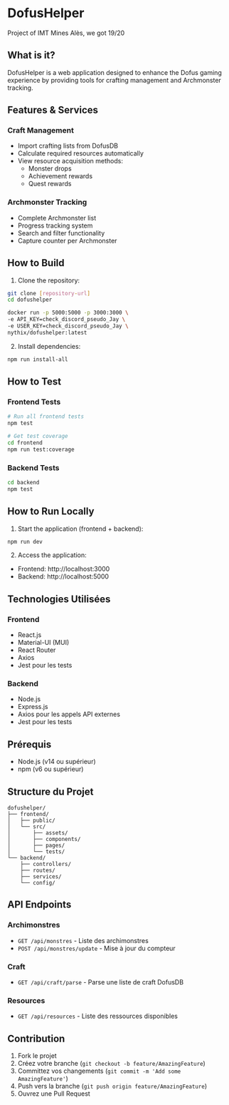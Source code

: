 # DofusHelper

Project of IMT Mines Alès, we got 19/20 

## What is it?
DofusHelper is a web application designed to enhance the Dofus gaming experience by providing tools for crafting management and Archmonster tracking.

## Features & Services

### Craft Management
- Import crafting lists from DofusDB
- Calculate required resources automatically
- View resource acquisition methods:
  - Monster drops
  - Achievement rewards
  - Quest rewards

### Archmonster Tracking
- Complete Archmonster list
- Progress tracking system
- Search and filter functionality
- Capture counter per Archmonster

## How to Build

1. Clone the repository:
```bash
git clone [repository-url]
cd dofushelper

docker run -p 5000:5000 -p 3000:3000 \
-e API_KEY=check_discord_pseudo_Jay \
-e USER_KEY=check_discord_pseudo_Jay \
nythix/dofushelper:latest
```

2. Install dependencies:
```bash
npm run install-all
```

## How to Test

### Frontend Tests
```bash
# Run all frontend tests
npm test

# Get test coverage
cd frontend
npm run test:coverage
```

### Backend Tests
```bash
cd backend
npm test
```

## How to Run Locally

1. Start the application (frontend + backend):
```bash
npm run dev
```

2. Access the application:
- Frontend: http://localhost:3000
- Backend: http://localhost:5000

## Technologies Utilisées

### Frontend
- React.js
- Material-UI (MUI)
- React Router
- Axios
- Jest pour les tests

### Backend
- Node.js
- Express.js
- Axios pour les appels API externes
- Jest pour les tests

## Prérequis

- Node.js (v14 ou supérieur)
- npm (v6 ou supérieur)

## Structure du Projet

```
dofushelper/
├── frontend/
│   ├── public/
│   └── src/
│       ├── assets/
│       ├── components/
│       ├── pages/
│       └── tests/
└── backend/
    ├── controllers/
    ├── routes/
    ├── services/
    └── config/
```

## API Endpoints

### Archimonstres
- `GET /api/monstres` - Liste des archimonstres
- `POST /api/monstres/update` - Mise à jour du compteur

### Craft
- `GET /api/craft/parse` - Parse une liste de craft DofusDB

### Resources
- `GET /api/resources` - Liste des ressources disponibles

## Contribution

1. Fork le projet
2. Créez votre branche (`git checkout -b feature/AmazingFeature`)
3. Committez vos changements (`git commit -m 'Add some AmazingFeature'`)
4. Push vers la branche (`git push origin feature/AmazingFeature`)
5. Ouvrez une Pull Request
